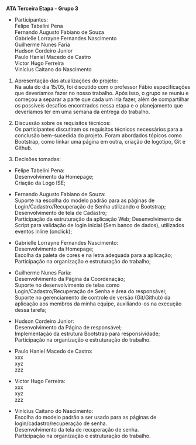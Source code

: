 **ATA Terceira Etapa - Grupo 3**

* Participantes: <br>
Felipe Tabelini Pena <br>
Fernando Augusto Fabiano de Souza<br>
Gabrielle Lorrayne Fernandes Nascimento<br>
Guilherme Nunes Faria<br>
Hudson Cordeiro Junior<br>
Paulo Haniel Macedo de Castro<br>
Victor Hugo Ferreira<br>
Vinícius Caitano do Nascimento<br>

1) Apresentação das atualizações do projeto: <br>
Na aula do dia 15/05, foi discutido com o professor Fábio especificações que deveríamos fazer no nosso trabalho. Após isso, o grupo se reuniu e começou a separar a parte que cada um iria fazer, além de compartilhar os possíveis desafios encontrados nessa etapa e o planejamento que deveríamos ter em uma semana da entrega do trabalho. <br>

2) Discussão sobre os requisitos técnicos: <br>
Os participantes discutiram os requisitos técnicos necessários para a conclusão bem-sucedida do projeto. Foram abordados tópicos como Bootstrap, como linkar uma página em outra, criação de logotipo, Git e Github.<br>

3) Decisões tomadas: <br>
  * Felipe Tabelini Pena: <br>
   Desenvolvimento da Homepage;<br>
   Criação da Logo ISE;
   
   * Fernando Augusto Fabiano de Souza: <br>
   Suporte na escolha do modelo padrão para as páginas de Login/Cadastro/Recuperação de Senha utilizando o Bootstrap; <br>
   Desenvolvimento de tela de Cadastro; <br>
   Participação da estruturação da aplicação Web;
   Desenvolvimento de Script para validação de login inicial (Sem banco de dados), utilizados eventos inline (onclick); <br>
   
   * Gabrielle Lorrayne Fernandes Nascimento: <br>
     Desenvolvimento da Homepage; <br>
     Escolha da paleta de cores e na letra adequada para a aplicação; <br>
     Participação na organização e estruturação do trabalho; <br>
     
   * Guilherme Nunes Faria: <br>
     Desenvolvimento da Página da Coordenação; <br>
     Suporte no desenvolvimento de telas como Login/Cadastro/Recuperação de Senha e área do responsável; <br>
     Suporte no gerenciamento de controle de versão (Git/Github) da aplicação aos membros da minha equipe, auxiliando-os na execução dessa tarefa;<br>   
   
   * Hudson Cordeiro Junior: <br>
     Desenvolvimento da Página de responsável; <br>
     Implementação da estrutura Bootstrap para responsividade; <br>
     Participação na organização e estruturação do trabalho. <br>
   
   * Paulo Haniel Macedo de Castro: <br>
   xxx <br>
   xyz <br>
   zzz <br>  
   
   * Victor Hugo Ferreira: <br>
   xxx <br>
   xyz <br>
   zzz <br>  
   
  * Vinícius Caitano do Nascimento: <br>
   Escolha do modelo padrão a ser usado para as páginas de login/cadastro/recuperação de senha. <br>
   Desenvolvimento da tela de recuperação de senha.<br>
   Participação na organização e estruturação do trabalho. <br>
   
   
   
